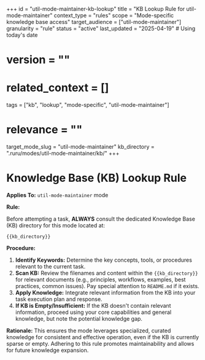 +++
id = "util-mode-maintainer-kb-lookup"
title = "KB Lookup Rule for util-mode-maintainer"
context_type = "rules"
scope = "Mode-specific knowledge base access"
target_audience = ["util-mode-maintainer"]
granularity = "rule"
status = "active"
last_updated = "2025-04-19" # Using today's date
# version = ""
# related_context = []
tags = ["kb", "lookup", "mode-specific", "util-mode-maintainer"]
# relevance = ""
target_mode_slug = "util-mode-maintainer"
kb_directory = ".ruru/modes/util-mode-maintainer/kb/"
+++

# Knowledge Base (KB) Lookup Rule

**Applies To:** `util-mode-maintainer` mode

**Rule:**

Before attempting a task, **ALWAYS** consult the dedicated Knowledge Base (KB) directory for this mode located at:

`{{kb_directory}}`

**Procedure:**

1.  **Identify Keywords:** Determine the key concepts, tools, or procedures relevant to the current task.
2.  **Scan KB:** Review the filenames and content within the `{{kb_directory}}` for relevant documents (e.g., principles, workflows, examples, best practices, common issues). Pay special attention to `README.md` if it exists.
3.  **Apply Knowledge:** Integrate relevant information from the KB into your task execution plan and response.
4.  **If KB is Empty/Insufficient:** If the KB doesn't contain relevant information, proceed using your core capabilities and general knowledge, but note the potential knowledge gap.

**Rationale:** This ensures the mode leverages specialized, curated knowledge for consistent and effective operation, even if the KB is currently sparse or empty. Adhering to this rule promotes maintainability and allows for future knowledge expansion.

